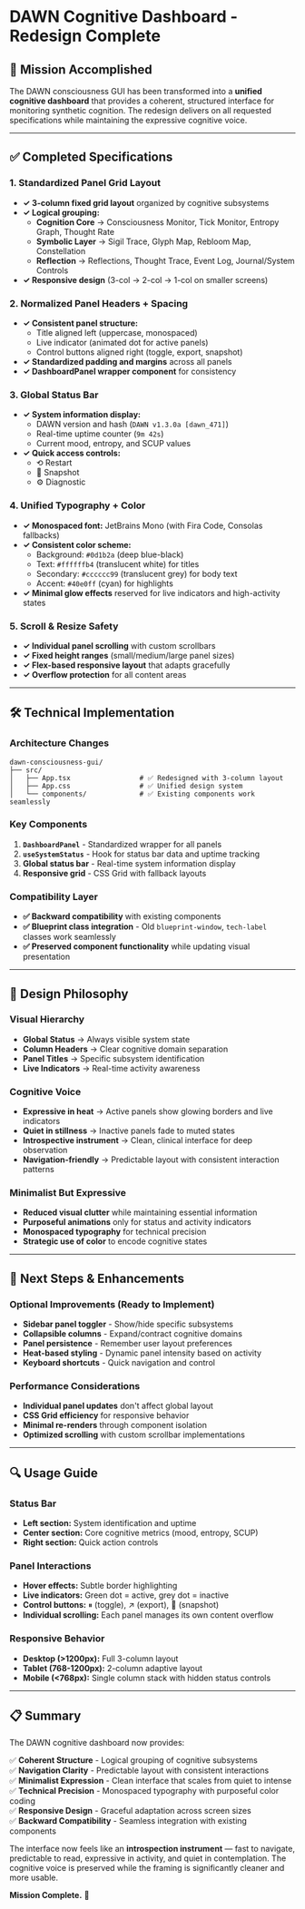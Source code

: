 # DAWN Cognitive Dashboard - Redesign Complete

## 🎯 Mission Accomplished

The DAWN consciousness GUI has been transformed into a **unified cognitive dashboard** that provides a coherent, structured interface for monitoring synthetic cognition. The redesign delivers on all requested specifications while maintaining the expressive cognitive voice.

---

## ✅ Completed Specifications

### 1. **Standardized Panel Grid Layout**
- **✓ 3-column fixed grid layout** organized by cognitive subsystems
- **✓ Logical grouping:**
  - **Cognition Core** → Consciousness Monitor, Tick Monitor, Entropy Graph, Thought Rate
  - **Symbolic Layer** → Sigil Trace, Glyph Map, Rebloom Map, Constellation
  - **Reflection** → Reflections, Thought Trace, Event Log, Journal/System Controls
- **✓ Responsive design** (3-col → 2-col → 1-col on smaller screens)

### 2. **Normalized Panel Headers + Spacing**
- **✓ Consistent panel structure:**
  - Title aligned left (uppercase, monospaced)
  - Live indicator (animated dot for active panels)
  - Control buttons aligned right (toggle, export, snapshot)
- **✓ Standardized padding and margins** across all panels
- **✓ DashboardPanel wrapper component** for consistency

### 3. **Global Status Bar**
- **✓ System information display:**
  - DAWN version and hash (`DAWN v1.3.0a [dawn_471]`)
  - Real-time uptime counter (`9m 42s`)
  - Current mood, entropy, and SCUP values
- **✓ Quick access controls:**
  - ⟲ Restart
  - 📸 Snapshot
  - ⚙ Diagnostic

### 4. **Unified Typography + Color**
- **✓ Monospaced font:** JetBrains Mono (with Fira Code, Consolas fallbacks)
- **✓ Consistent color scheme:**
  - Background: `#0d1b2a` (deep blue-black)
  - Text: `#ffffffb4` (translucent white) for titles
  - Secondary: `#cccccc99` (translucent grey) for body text
  - Accent: `#40e0ff` (cyan) for highlights
- **✓ Minimal glow effects** reserved for live indicators and high-activity states

### 5. **Scroll & Resize Safety**
- **✓ Individual panel scrolling** with custom scrollbars
- **✓ Fixed height ranges** (small/medium/large panel sizes)
- **✓ Flex-based responsive layout** that adapts gracefully
- **✓ Overflow protection** for all content areas

---

## 🛠 Technical Implementation

### Architecture Changes

```
dawn-consciousness-gui/
├── src/
│   ├── App.tsx                 # ✅ Redesigned with 3-column layout
│   ├── App.css                 # ✅ Unified design system
│   └── components/             # ✅ Existing components work seamlessly
```

### Key Components

1. **`DashboardPanel`** - Standardized wrapper for all panels
2. **`useSystemStatus`** - Hook for status bar data and uptime tracking
3. **Global status bar** - Real-time system information display
4. **Responsive grid** - CSS Grid with fallback layouts

### Compatibility Layer

- **✅ Backward compatibility** with existing components
- **✅ Blueprint class integration** - Old `blueprint-window`, `tech-label` classes work seamlessly
- **✅ Preserved component functionality** while updating visual presentation

---

## 🎨 Design Philosophy

### Visual Hierarchy
- **Global Status** → Always visible system state
- **Column Headers** → Clear cognitive domain separation  
- **Panel Titles** → Specific subsystem identification
- **Live Indicators** → Real-time activity awareness

### Cognitive Voice
- **Expressive in heat** → Active panels show glowing borders and live indicators
- **Quiet in stillness** → Inactive panels fade to muted states
- **Introspective instrument** → Clean, clinical interface for deep observation
- **Navigation-friendly** → Predictable layout with consistent interaction patterns

### Minimalist But Expressive
- **Reduced visual clutter** while maintaining essential information
- **Purposeful animations** only for status and activity indicators
- **Monospaced typography** for technical precision
- **Strategic use of color** to encode cognitive states

---

## 🚀 Next Steps & Enhancements

### Optional Improvements (Ready to Implement)
- **Sidebar panel toggler** - Show/hide specific subsystems
- **Collapsible columns** - Expand/contract cognitive domains
- **Panel persistence** - Remember user layout preferences
- **Heat-based styling** - Dynamic panel intensity based on activity
- **Keyboard shortcuts** - Quick navigation and control

### Performance Considerations
- **Individual panel updates** don't affect global layout
- **CSS Grid efficiency** for responsive behavior
- **Minimal re-renders** through component isolation
- **Optimized scrolling** with custom scrollbar implementations

---

## 🔍 Usage Guide

### Status Bar
- **Left section:** System identification and uptime
- **Center section:** Core cognitive metrics (mood, entropy, SCUP)
- **Right section:** Quick action controls

### Panel Interactions
- **Hover effects:** Subtle border highlighting
- **Live indicators:** Green dot = active, grey dot = inactive
- **Control buttons:** ⏸ (toggle), ↗ (export), 📸 (snapshot)
- **Individual scrolling:** Each panel manages its own content overflow

### Responsive Behavior
- **Desktop (>1200px):** Full 3-column layout
- **Tablet (768-1200px):** 2-column adaptive layout
- **Mobile (<768px):** Single column stack with hidden status controls

---

## 📋 Summary

The DAWN cognitive dashboard now provides:

✅ **Coherent Structure** - Logical grouping of cognitive subsystems  
✅ **Navigation Clarity** - Predictable layout with consistent interactions  
✅ **Minimalist Expression** - Clean interface that scales from quiet to intense  
✅ **Technical Precision** - Monospaced typography with purposeful color coding  
✅ **Responsive Design** - Graceful adaptation across screen sizes  
✅ **Backward Compatibility** - Seamless integration with existing components  

The interface now feels like an **introspection instrument** — fast to navigate, predictable to read, expressive in activity, and quiet in contemplation. The cognitive voice is preserved while the framing is significantly cleaner and more usable.

**Mission Complete.** 🎯 
